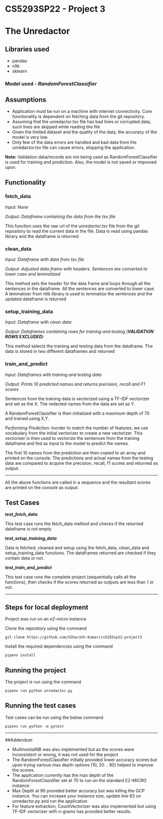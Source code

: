 # CS5293SP22 - Project 3

# The Unredactor

## Libraries used

- pandas
- nltk
- sklearn

### Model used - **_RandomForestClassifier_**

## Assumptions

- Application must be run on a machine with internet connectivity. Core functionality is dependent on fetching data from the git repository.
- Assuming that the unredactor.tsv file has bad lines or corrupted data, such lines are skipped while reading the file
- Given the limited dataset and the quality of the data, the accuracy of the model is very low.
- Only few of the data errors are handled and bad data from the unredactor.tsv file can cause errors, stopping the application.

**Note:** Validation data/records are not being used as RandomForestClassifier is used for training and prediction. Also, the model is not saved or improved upon. 

## Functionality


### fetch_data

_Input: None_

_Output: Dataframe containing the data from the tsv file_

This function uses the raw url of the *unredactor.tsv* file from the git repository to read the current data in the file.
Data is read using pandas library and the dataframe is returned

### clean_data

_Input: Dataframe with data from tsv file_

_Output: Adjusted data frame with headers. Sentences are converted to lower case and lemmatized_

This method sets the header for the data frame and loops through all the sentences in the dataframe.
All the sentences are converted to lower case. 
A lemmatizer from nltk library is used to lemmatize the sentences and the updated dataframe is returned

### setup_training_data

_Input: Dataframe with clean data_

_Output: Dataframes containing rows for training and testing (**VALIDATION ROWS EXCLUDED**)_

This method selects the training and testing data from the dataframe. 
The data is stored in two different dataframes and returned

### train_and_predict

_Input: Dataframes with training and testing data_

_Output: Prints 10 predicted names and returns precision, recall and F1 scores_

Sentences from the training data is vectorized using a TF-IDF vectorizer and set as the X. 
The redacted names from the data are set as Y.

A RandomForestClassifier is then initialized with a maximum depth of 70 and trained using X,Y.

*Performing Prediction:*
Inorder to match the number of features, we use vocabulary from the initial vectorizer to create a new vectorizer.
This vectorizer is then used to vectorize the sentences from the training dataframe and fed as input to the model to predict the names.

The first 10 names from the prediction are then copied to an array and printed on the console.
The predictions and actual names from the testing data are compared to acquire the precision, recall, f1 scores and returned as output. 

----

All the above functions are called in a sequence and the resultant scores are printed on the console as output.


## Test Cases

**_test_fetch_data_**

This test case runs the fetch_data method and checks if the returned dataframe is not empty

**_test_setup_training_data_**

Data is fetched, cleaned and setup using the fetch_data, clean_data and setup_training_data functions.
The dataframes returned are checked if they contain data or not.

**_test_train_and_predict_**

This test case runs the complete project (sequentially calls all the functions), then checks if the scores returned as outputs are less than 1 or not. 

----
## Steps for local deployment

Project was run on an *e2-micro* instance

Clone the repository using the command 

`git clone https://github.com/SSharath-Kumar/cs5293sp22-project3`

Install the required dependencies using the command

`pipenv install`

## Running the project

The project is run using the command

`pipenv run python unredactor.py`

## Running the test cases

Test cases can be run using the below command

`pipenv run python -m pytest`

----
##Addendum

- MultinomialNB was also implemented but as the scores were inconsistent or wrong, it was not used for the project
- The RandomForestClassifier initially provided lower accuracy scores but upon trying various max depth options (10, 20 .. 90) helped to improve the scores.
- The application currently has the max depth of the RandomForestClassifier set at 70 to run on the standard *E2-MICRO* instance
- Max Depth at 90 provided better accuracy but was killing the GCP instance. You can increase your instance size, update line 63 on unredactor.py and run the application.
- For feature extraction, CountVectorizer was also implemented but using TF-IDF vectorizer with n-grams has provided better results.


